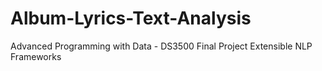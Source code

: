# Album-Lyrics-Text-Analysis
Advanced Programming with Data - DS3500 Final Project
Extensible NLP Frameworks
